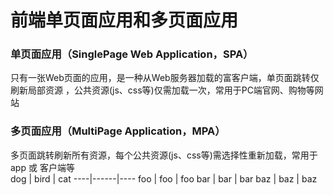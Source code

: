 # 前端单页面应用和多页面应用
### 单页面应用（SinglePage Web Application，SPA）
只有一张Web页面的应用，是一种从Web服务器加载的富客户端，单页面跳转仅刷新局部资源 ，公共资源(js、css等)仅需加载一次，常用于PC端官网、购物等网站
### 多页面应用（MultiPage Application，MPA）
多页面跳转刷新所有资源，每个公共资源(js、css等)需选择性重新加载，常用于 app 或 客户端等
<br/>
dog | bird | cat
----|------|----
foo | foo  | foo
bar | bar  | bar
baz | baz  | baz
